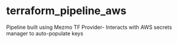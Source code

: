 # terraform_pipeline_aws
Pipeline built using Mezmo TF Provider- Interacts with AWS secrets manager to auto-populate keys
